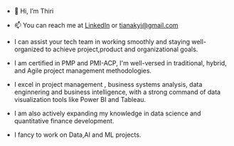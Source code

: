 - 👋 Hi, I’m Thiri
- 📫 You can reach me at [LinkedIn](https://www.linkedin.com/in/thantthirimyokyi/) or tianakyi@gmail.com

- I can assist your tech team in working smoothly and staying well-organized to achieve project,product and organizational goals.
- I am certified in PMP and PMI-ACP, I'm well-versed in traditional, hybrid, and Agile project management methodologies.
- I excel in project management , business systems analysis, data enginnering and business intelligence, with a strong command of data visualization tools like Power BI and Tableau.
- I am also actively expanding my knowledge in data science and quantitative finance development.
- I fancy to work on Data,AI and ML projects.
<!---
thikyi/thikyi is a ✨ special ✨ repository because its `README.md` (this file) appears on your GitHub profile.
You can click the Preview link to take a look at your changes.
--->
